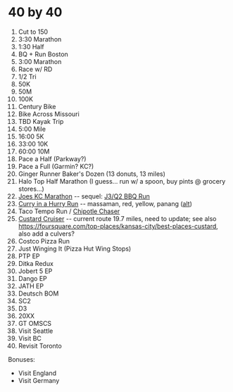 
# 40 by 40

1. Cut to 150
2. 3:30 Marathon
3. 1:30 Half
4. BQ + Run Boston
5. 3:00 Marathon
6. Race  w/ RD
7. 1/2 Tri
8. 50K
9. 50M
10. 100K
11. Century Bike
12. Bike Across Missouri
13. TBD Kayak Trip
14. 5:00 Mile
15. 16:00 5K
16. 33:00 10K
17. 60:00 10M
18. Pace a Half (Parkway?)
19. Pace a Full (Garmin? KC?)
20. Ginger Runner Baker's Dozen (13 donuts, 13 miles)
21. Halo Top Half Marathon (I guess... run w/ a spoon, buy pints @ grocery stores...)
22. [Joes KC Marathon](https://www.google.com/maps/dir/Joe's+Kansas+City+Bar-B-Que/Joe's+Kansas+City+Bar-B-Que,+Roe+Avenue,+Leawood,+KS/Joe's+Kansas+City+Bar-B-Que/@38.9482521,-94.6661406,12.25z/data=!4m50!4m49!1m15!1m1!1s0x87c0950aadeaf2a7:0xc8c43d89fedd3f9f!2m2!1d-94.7689803!2d38.9111945!3m4!1m2!1d-94.779428!2d38.8843152!3s0x87c0be2f55972e93:0x6cff9e6aa667fc4b!3m4!1m2!1d-94.7489968!2d38.8996736!3s0x87c095667c895865:0x7b4d9c0c27abbc94!1m25!1m1!1s0x87c0e9f36797683d:0x894ab978f4cc76c3!2m2!1d-94.6393056!2d38.9153235!3m4!1m2!1d-94.5925365!2d38.9264338!3s0x87c0e84f813b5107:0x6466e53412ac78f5!3m4!1m2!1d-94.6052294!2d38.9708604!3s0x87c0e927e068c7a5:0xcd2d6e86ce6e3940!3m4!1m2!1d-94.6023496!2d39.0234378!3s0x87c0efaa908f821b:0x38e490a74b47d9c6!3m4!1m2!1d-94.5882813!2d39.0489712!3s0x87c0efc6b3e6ae41:0xf16ded24f9b4034c!1m5!1m1!1s0x87c0ee3f1759e979:0x154ee193794197f8!2m2!1d-94.6207405!2d39.0444482!3e2) -- sequel: [J3/Q2 BBQ Run](https://www.google.com/maps/dir/Joe's+Kansas+City+Bar-B-Que/Q39+South/Joe's+Kansas+City+Bar-B-Que/Q39+-+Midtown/Joe's+Kansas+City+Bar-B-Que/@38.9779808,-94.6859929,12.25z/data=!4m62!4m61!1m15!1m1!1s0x87c0950aadeaf2a7:0xc8c43d89fedd3f9f!2m2!1d-94.7689803!2d38.9111945!3m4!1m2!1d-94.7449596!2d38.89971!3s0x87c0955d04dd5987:0xd9796bda0b9afe8a!3m4!1m2!1d-94.700391!2d38.9199571!3s0x87c0eaeeae18f315:0x9d44271d73eeefe9!1m10!1m1!1s0x87c0ea562335f9d1:0x97e1c083d73220a6!2m2!1d-94.68575!2d38.928832!3m4!1m2!1d-94.6668755!2d38.9130085!3s0x87c0ea6adfa52e29:0xad8ca47a734a6864!1m20!1m1!1s0x87c0e9f36797683d:0x894ab978f4cc76c3!2m2!1d-94.6393056!2d38.9153235!3m4!1m2!1d-94.5932619!2d38.9167511!3s0x87c0e83827b0af8f:0x6d6aa178bff6f0a!3m4!1m2!1d-94.598724!2d38.9593345!3s0x87c0e8e0aa5c1435:0x804579f6332ce2e2!3m4!1m2!1d-94.6038725!2d38.9891098!3s0x87c0eed7d7d99a67:0x9068d373f664b101!1m5!1m1!1s0x87c0efd167718de7:0x4c64d0cfda5f13ed!2m2!1d-94.598208!2d39.0574149!1m5!1m1!1s0x87c0ee3f1759e979:0x154ee193794197f8!2m2!1d-94.6207405!2d39.0444482!3e2)
24. [Curry in a Hurry Run](https://www.google.com/maps/dir/Thai+Place,+West+87th+Street,+Overland+Park,+KS/Hot+Basil+Thai+Cuisine/Thai+House+Restaurant,+Holmes+Road,+Kansas+City,+MO/Mali+Thai+Bistro,+Southeast+Melody+Lane,+Lee's+Summit,+MO/@38.9393859,-94.598958,12z/data=!4m31!4m30!1m10!1m1!1s0x87c0eb7b79ba7da9:0xea77a5ec4dcff5f2!2m2!1d-94.6948443!2d38.9704759!3m4!1m2!1d-94.6862767!2d38.9129664!3s0x87c0ea601d1084cd:0xc92fdc139501192!1m5!1m1!1s0x87c0ea699f2a6c99:0xe91903c93899d1ba!2m2!1d-94.6731231!2d38.9139158!1m5!1m1!1s0x87c0e88d27f66c07:0x4f2d5cf927558ac7!2m2!1d-94.5830138!2d38.9465816!1m5!1m1!1s0x87c11f86d983b907:0x3bd9180212768102!2m2!1d-94.3618127!2d38.9076613!3e2) -- massaman, red, yellow, panang ([alt](https://www.google.com/maps/dir/Hot+Basil+Thai+Cuisine/Thai+Place,+West+87th+Street,+Overland+Park,+KS/Thai+House+Restaurant,+Holmes+Road,+Kansas+City,+MO/Mali+Thai+Bistro,+Southeast+Melody+Lane,+Lee's+Summit,+MO/@38.9395636,-94.598958,12z/data=!4m31!4m30!1m5!1m1!1s0x87c0ea699f2a6c99:0xe91903c93899d1ba!2m2!1d-94.6731231!2d38.9139158!1m5!1m1!1s0x87c0eb7b79ba7da9:0xea77a5ec4dcff5f2!2m2!1d-94.6948443!2d38.9704759!1m10!1m1!1s0x87c0e88d27f66c07:0x4f2d5cf927558ac7!2m2!1d-94.5830138!2d38.9465816!3m4!1m2!1d-94.4711425!2d38.9219712!3s0x87c0e0b7cc8b5fcb:0x2c234f74f805f4e5!1m5!1m1!1s0x87c11f86d983b907:0x3bd9180212768102!2m2!1d-94.3618127!2d38.9076613!3e2))
25. Taco Tempo Run / [Chipotle Chaser](https://www.google.com/maps/dir/Chipotle+Mexican+Grill,+1716+NW+Chipman+Rd,+Lee's+Summit,+MO+64081/Chipotle+Mexican+Grill,+9205+E+350+Hwy,+Kansas+City,+MO+64133/Chipotle+Mexican+Grill,+12348+US-71,+Grandview,+MO+64030/Chipotle+Mexican+Grill,+Northeast+Columbus+Street,+Lees+Summit,+MO/@38.9436335,-94.4831784,13z/data=!3m1!5s0x87c0e03cc3360ecf:0xe8c76fea868cb620!4m36!4m35!1m5!1m1!1s0x87c0e03d51de9f93:0xcb056a35b5a96d65!2m2!1d-94.408994!2d38.928625!1m10!1m1!1s0x87c0e3fa166eabb3:0x55b85ffdb1d70d3!2m2!1d-94.4744608!2d38.9944759!3m4!1m2!1d-94.5221502!2d38.9470172!3s0x87c0e656096edd27:0x3507962fc3610fe!1m10!1m1!1s0x87c0dd73799d704d:0x4d5594c0d8cce00!2m2!1d-94.5255605!2d38.9020137!3m4!1m2!1d-94.4877951!2d38.9031421!3s0x87c0e756504dadf3:0x2d37ac2ad18d99d7!1m5!1m1!1s0x87c11f9c3a8217a9:0x45790b406d2e411f!2m2!1d-94.3597199!2d38.9213076!3e2)
26. [Custard Cruiser](https://www.google.com/maps/dir/Andy's+Frozen+Custard,+1200+Westport+Rd,+Kansas+City,+MO+64111/Foo's+Fabulous+Frozen+Custard,+Brookside+Plaza,+Kansas+City,+MO/Freddy's+Frozen+Custard+%26+Steakburgers,+East+State+Route+350,+Raytown,+MO/Custard's+Last+Stand,+Missouri+291,+Lee's+Summit,+MO/@38.9816174,-94.5521928,12z/data=!3m1!4b1!4m26!4m25!1m5!1m1!1s0x87c0efccf99eb5a1:0xe68583c29117e2a8!2m2!1d-94.6014995!2d39.050149!1m5!1m1!1s0x87c0ef0faf1d53ff:0x63bf19a985b0b24d!2m2!1d-94.5900889!2d39.0144242!1m5!1m1!1s0x87c0e3e1faa25807:0x68437c5bc74dd1ab!2m2!1d-94.4628346!2d38.9865835!1m5!1m1!1s0x87c11f84417c9463:0x5c2a1c0b8493934!2m2!1d-94.36297!2d38.913154!3e2) -- current route 19.7 miles, need to update; see also https://foursquare.com/top-places/kansas-city/best-places-custard, also add a culvers?
27. Costco Pizza Run
28. Just Winging It (Pizza Hut Wing Stops)
27. PTP EP
28. Ditka Redux
29. Jobert 5 EP
30. Dango EP
31. JATH EP
32. Deutsch BOM
33. SC2
34. D3
35. 20XX
36. GT OMSCS
37. Visit Seattle
38. Visit BC
39. Revisit Toronto

Bonuses:
* Visit England
* Visit Germany
